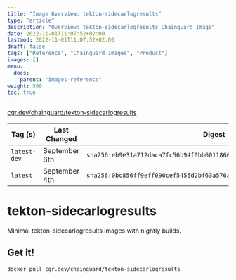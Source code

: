 ```yaml
---
title: "Image Overview: tekton-sidecarlogresults"
type: "article"
description: "Overview: tekton-sidecarlogresults Chainguard Image"
date: 2022-11-01T11:07:52+02:00
lastmod: 2022-11-01T11:07:52+02:00
draft: false
tags: ["Reference", "Chainguard Images", "Product"]
images: []
menu:
  docs:
    parent: "images-reference"
weight: 500
toc: true
---
```


[cgr.dev/chainguard/tekton-sidecarlogresults](https://github.com/chainguard-images/images/tree/main/images/tekton-sidecarlogresults)

| Tag (s)       | Last Changed  | Digest                                                                    |
|---------------|---------------|---------------------------------------------------------------------------|
|  `latest-dev` | September 6th | `sha256:eb9e31a712daca7fc56b94f0bb6011860a293975aac799f438ab2bab2ac7cd2b` |
|  `latest`     | September 4th | `sha256:0bc856ff9eff090cef5455d2bf63a576a668af472c683f93211ac604677fee5d` |

# tekton-sidecarlogresults

Minimal tekton-sidecarlogresults images with nightly builds.

## Get it!

```shell
docker pull cgr.dev/chainguard/tekton-sidecarlogresults
```
